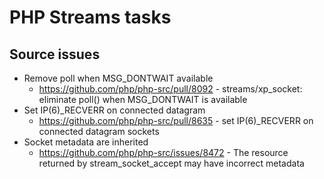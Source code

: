 # PHP Streams tasks

## Source issues

- Remove poll when MSG_DONTWAIT available
  - https://github.com/php/php-src/pull/8092 - streams/xp_socket: eliminate poll() when MSG_DONTWAIT is available
- Set IP(6)_RECVERR on connected datagram
  - https://github.com/php/php-src/pull/8635 -  set IP(6)_RECVERR on connected datagram sockets
- Socket metadata are inherited
  - https://github.com/php/php-src/issues/8472 - The resource returned by stream_socket_accept may have incorrect metadata